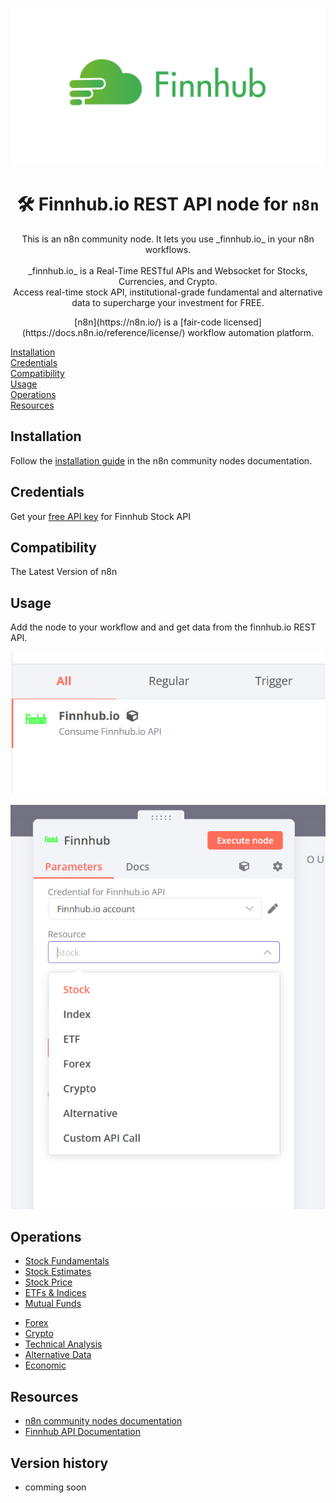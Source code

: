 ![Component palette with Finnhub Node](https://raw.githubusercontent.com/L0rdShrek/n8n-nodes-finnhub/master/docs/logo.png)

<h1 align="center">
  🛠 Finnhub.io REST API node for <code>n8n</code>
</h1>
<p align="center">
	This is an n8n community node. It lets you use _finnhub.io_ in your n8n workflows.
	<br />
	<br />
	_finnhub.io_ is a Real-Time RESTful APIs and Websocket for Stocks, Currencies, and Crypto.  
	<br />
	Access real-time stock API, institutional-grade fundamental and alternative data to supercharge your investment for FREE.
</p>

<p align="center">
	[n8n](https://n8n.io/) is a [fair-code licensed](https://docs.n8n.io/reference/license/) workflow automation platform.
</p>

[Installation](#installation)  
[Credentials](#credentials)  <!-- delete if no auth needed -->  
[Compatibility](#compatibility)  
[Usage](#usage)  <!-- delete if not using this section -->  
[Operations](#operations)  
[Resources](#resources)  
<!--[Version history](#version-history) -->  

## Installation
Follow the [installation guide](https://docs.n8n.io/integrations/community-nodes/installation/) in the n8n community nodes documentation.

## Credentials

Get your [free API key](https://finnhub.io/dashboard) for Finnhub Stock API

## Compatibility

The Latest Version of n8n

## Usage

Add the node to your workflow and and get data from the finnhub.io REST API.

![Component palette with Finnhub Node](https://raw.githubusercontent.com/L0rdShrek/n8n-nodes-finnhub/master/docs/component.png)

![Trigger node options in workflow](https://raw.githubusercontent.com/L0rdShrek/n8n-nodes-finnhub/master/docs/node.png)

## Operations
* [Stock Fundamentals](https://finnhub.io/docs/api/symbol-search)
* [Stock Estimates](https://finnhub.io/docs/api/recommendation-trends)
* [Stock Price](https://finnhub.io/docs/api/quote)
* [ETFs & Indices](https://finnhub.io/docs/api/indices-constituents)
* [Mutual Funds](https://finnhub.io/docs/api/symbol-search)
<!--* [Bonds](https://finnhub.io/docs/api/bond-profile) comming soon-->
* [Forex](https://finnhub.io/docs/api/forex-exchanges)
* [Crypto](https://finnhub.io/docs/api/crypto-exchanges)
* [Technical Analysis](https://finnhub.io/docs/api/pattern-recognition)
* [Alternative Data](https://finnhub.io/docs/api/transcripts-list)
* [Economic](https://finnhub.io/docs/api/country)
## Resources

* [n8n community nodes documentation](https://docs.n8n.io/integrations/community-nodes/)
* [Finnhub API Documentation](https://finnhub.io/docs/api)

## Version history

* comming soon




